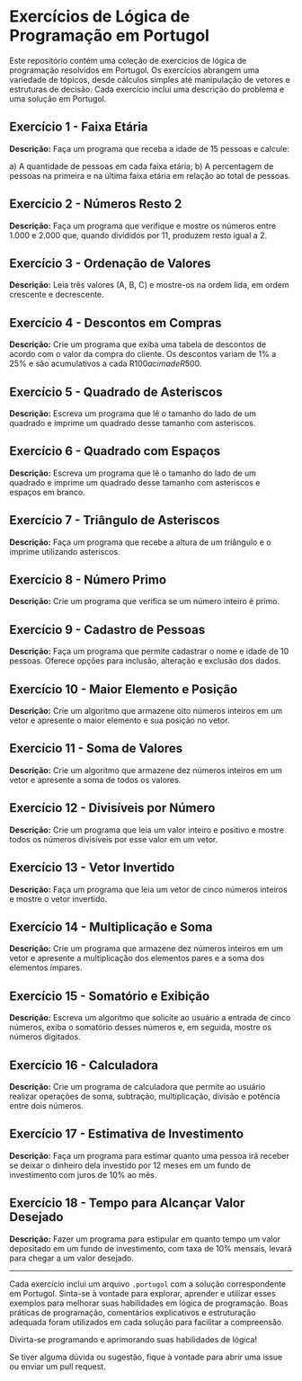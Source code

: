 # Exercícios de Lógica de Programação em Portugol

Este repositório contém uma coleção de exercícios de lógica de programação resolvidos em Portugol. Os exercícios abrangem uma variedade de tópicos, desde cálculos simples até manipulação de vetores e estruturas de decisão. Cada exercício inclui uma descrição do problema e uma solução em Portugol.

## Exercício 1 - Faixa Etária

**Descrição:** Faça um programa que receba a idade de 15 pessoas e calcule:

a) A quantidade de pessoas em cada faixa etária;
b) A percentagem de pessoas na primeira e na última faixa etária em relação ao total de pessoas.

## Exercício 2 - Números Resto 2

**Descrição:** Faça um programa que verifique e mostre os números entre 1.000 e 2.000 que, quando divididos por 11, produzem resto igual a 2.

## Exercício 3 - Ordenação de Valores

**Descrição:** Leia três valores (A, B, C) e mostre-os na ordem lida, em ordem crescente e decrescente.

## Exercício 4 - Descontos em Compras

**Descrição:** Crie um programa que exiba uma tabela de descontos de acordo com o valor da compra do cliente. Os descontos variam de 1% a 25% e são acumulativos a cada R$100 acima de R$500.

## Exercício 5 - Quadrado de Asteriscos

**Descrição:** Escreva um programa que lê o tamanho do lado de um quadrado e imprime um quadrado desse tamanho com asteriscos.

## Exercício 6 - Quadrado com Espaços

**Descrição:** Escreva um programa que lê o tamanho do lado de um quadrado e imprime um quadrado desse tamanho com asteriscos e espaços em branco.

## Exercício 7 - Triângulo de Asteriscos

**Descrição:** Faça um programa que recebe a altura de um triângulo e o imprime utilizando asteriscos.

## Exercício 8 - Número Primo

**Descrição:** Crie um programa que verifica se um número inteiro é primo.

## Exercício 9 - Cadastro de Pessoas

**Descrição:** Faça um programa que permite cadastrar o nome e idade de 10 pessoas. Oferece opções para inclusão, alteração e exclusão dos dados.

## Exercício 10 - Maior Elemento e Posição

**Descrição:** Crie um algoritmo que armazene oito números inteiros em um vetor e apresente o maior elemento e sua posição no vetor.

## Exercício 11 - Soma de Valores

**Descrição:** Crie um algoritmo que armazene dez números inteiros em um vetor e apresente a soma de todos os valores.

## Exercício 12 - Divisíveis por Número

**Descrição:** Crie um programa que leia um valor inteiro e positivo e mostre todos os números divisíveis por esse valor em um vetor.

## Exercício 13 - Vetor Invertido

**Descrição:** Faça um programa que leia um vetor de cinco números inteiros e mostre o vetor invertido.

## Exercício 14 - Multiplicação e Soma

**Descrição:** Crie um programa que armazene dez números inteiros em um vetor e apresente a multiplicação dos elementos pares e a soma dos elementos ímpares.

## Exercício 15 - Somatório e Exibição

**Descrição:** Escreva um algoritmo que solicite ao usuário a entrada de cinco números, exiba o somatório desses números e, em seguida, mostre os números digitados.

Exercício 16 - Calculadora
--------------------------

**Descrição:** Crie um programa de calculadora que permite ao usuário realizar operações de soma, subtração, multiplicação, divisão e potência entre dois números.

Exercício 17 - Estimativa de Investimento
-----------------------------------------

**Descrição:** Faça um programa para estimar quanto uma pessoa irá receber se deixar o dinheiro dela investido por 12 meses em um fundo de investimento com juros de 10% ao mês.

Exercício 18 - Tempo para Alcançar Valor Desejado
-------------------------------------------------

**Descrição:** Fazer um programa para estipular em quanto tempo um valor depositado em um fundo de investimento, com taxa de 10% mensais, levará para chegar a um valor desejado.

_________________________________________________________________________________________________________________________________________________________________

Cada exercício inclui um arquivo `.portugol` com a solução correspondente em Portugol. Sinta-se à vontade para explorar, aprender e utilizar esses exemplos para melhorar suas habilidades em lógica de programação. Boas práticas de programação, comentários explicativos e estruturação adequada foram utilizados em cada solução para facilitar a compreensão.

Divirta-se programando e aprimorando suas habilidades de lógica! 

Se tiver alguma dúvida ou sugestão, fique à vontade para abrir uma issue ou enviar um pull request.


























